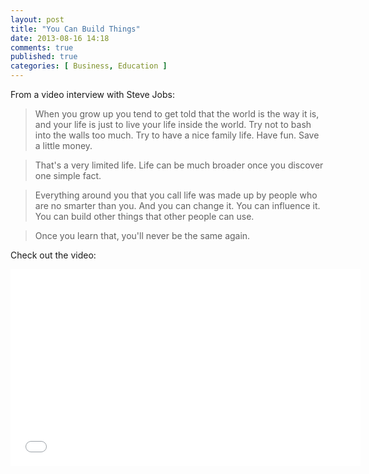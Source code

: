 ```yaml
---
layout: post
title: "You Can Build Things"
date: 2013-08-16 14:18
comments: true
published: true
categories: [ Business, Education ]
---
```

From a video interview with Steve Jobs:
>When you grow up you tend to get told that the world is the way it is, and your life is just to live your life inside the world. Try not to bash into the walls too much. Try to have a nice family life. Have fun. Save a little money.

>That's a very limited life. Life can be much broader once you discover one simple fact.<!--more--> 

>Everything around you that you call life was made up by people who are no smarter than you. And you can change it. You can influence it. You can build other things that other people can use.

>Once you learn that, you'll never be the same again.

Check out the video:

<center><iframe width="560" height="315" src="//www.youtube.com/embed/GHAJhosbWiM?rel=0" frameborder="0" allowfullscreen></iframe></center>

